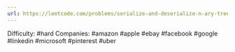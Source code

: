 ```yaml
---
url: https://leetcode.com/problems/serialize-and-deserialize-n-ary-tree
---
```


Difficulty: #hard
Companies: #amazon #apple #ebay #facebook #google #linkedin #microsoft #pinterest #uber
